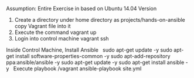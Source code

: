 Assumption: Entire Exercise in based on Ubuntu 14.04 Version
 
1.	Create a directory under home directory as projects/hands-on-ansible
copy Vagrant file into it
2.	Execute the command
vagrant up
3.	Login into control machine
vagrant ssh

Inside Control Machine, Install Ansible
 
sudo apt-get update -y
sudo apt-get install software-properties-common -y
sudo apt-add-repository ppa:ansible/ansible -y
sudo apt-get update -y
sudo apt-get install ansible -y
 
Execute playbook
/vagrant
ansible-playbook site.yml
 


